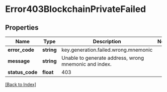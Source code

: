 # Error403BlockchainPrivateFailed

## Properties

Name | Type | Description | Notes
------------ | ------------- | ------------- | -------------
**error_code** | **string** | key.generation.failed.wrong.mnemonic |
**message** | **string** | Unable to generate address, wrong mnemonic and index. |
**status_code** | **float** | 403 |

[[Back to Index]](../index.md)
